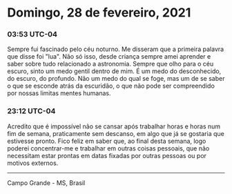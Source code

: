 # Domingo, 28 de fevereiro, 2021

### 03:53 UTC-04

Sempre fui fascinado pelo céu noturno. Me disseram que a primeira palavra que disse
foi "lua". Não só isso, desde criança sempre amei aprender e saber sobre tudo relacionado
a astronomia. Sempre que olho para o céu escuro, sinto um medo gentil dentro de
mim. É um medo do desconhecido, do escuro, do profundo. Não um medo do qual se foge,
mas um de se saber o que se esconde atrás da escuridão, o que não pode ser compreendido
por nossas limitas mentes humanas.

### 23:12 UTC-04

Acredito que é impossível não se cansar após trabalhar horas e horas num fim de
semana, praticamente sem descanso, em algo que já se gostaria que estivesse pronto.
Fico feliz em saber que, ao final desta semana, logo poderei concentrar-me e trabalhar
em outras coisas pessoais, que não necessitam estar prontas em datas fixadas por
outras pessoas ou por motivos externos.

---

Campo Grande - MS, Brasil
